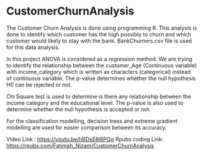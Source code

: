 # CustomerChurnAnalysis
The Customer Churn Analysis is done using programming R. This analysis is done to identify which customer has the high possibly to churn and which customer would likely to stay with the bank. BankChurners.csv file is used for this data analysis.

In this project ANOVA is considered as a regression method. We are trying to identify the relationship between the customer_Age (Continuous variable) with income_category which is written as characters (categorical) instead of continuous variable. The p-value determines whether the null hypothesis H0 can be rejected or not.

Chi Square test is used to determine is there any relationship between the income category and the educational level. The p-value is also used to determine whether the null hypothesis is accepted or not.

For the classification modelling, decision trees and extreme gradient modelling are used for easier comparison between its accuracy. 

Video Link : https://youtu.be/hBDsE8l6PQg
Rpubs coding Link: https://rpubs.com/Fatimah_Nizam/CustomerChurnAnalysis
